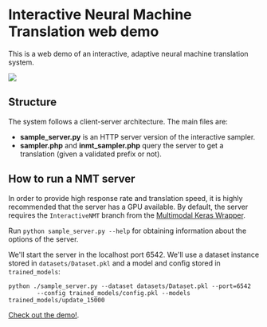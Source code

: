 # Interactive Neural Machine Translation web demo

This is a web demo of an interactive, adaptive neural machine translation system.

![](https://github.com/lvapeab/inmt_demo_web/blob/master/demo-web/images/demo-system.gif)

## Structure

The system follows a client-server architecture. The main files are:

- **sample_server.py** is an HTTP server version of the interactive sampler.
- **sampler.php** and **inmt_sampler.php** query the server to get a translation (given a validated prefix or not).

## How to run a NMT server

In order to provide high response rate and translation speed, it is highly recommended that the server has a GPU available.
By default, the server requires the `InteractiveNMT` branch from the [Multimodal Keras Wrapper](https://github.com/lvapeab/staged_keras_wrapper/tree/Interactive_NMT).

Run ``python sample_server.py --help`` for obtaining information about the options of the server.

We'll start the server in the localhost port 6542. We'll use a dataset instance stored in `datasets/Dataset.pkl` and a 
model and config stored in `trained_models`:
```
python ./sample_server.py --dataset datasets/Dataset.pkl --port=6542  
        --config trained_models/config.pkl --models trained_models/update_15000
```


[Check out the demo!](http://casmacat.prhlt.upv.es/inmt).
